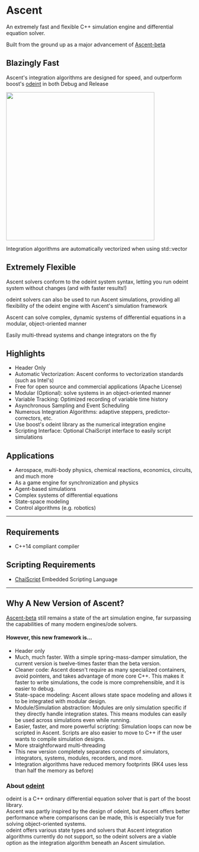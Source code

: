 # Ascent

An extremely fast and flexible C++ simulation engine and differential equation solver.

Built from the ground up as a major advancement of [Ascent-beta](https://github.com/AnyarInc/ascent-beta)

## Blazingly Fast

Ascent's integration algorithms are designed for speed, and outperform boost's [odeint](http://headmyshoulder.github.io/odeint-v2/index.html) in both Debug and Release

<img src="https://github.com/AnyarInc/Ascent/wiki/graphics/speedup-ratio.PNG" width="400">

Integration algorithms are automatically vectorized when using std::vector

## Extremely Flexible

Ascent solvers conform to the odeint system syntax, letting you run odeint system without changes (and with faster results!)

odeint solvers can also be used to run Ascent simulations, providing all flexibility of the odeint engine with Ascent's simulation framework

Ascent can solve complex, dynamic systems of differential equations in a modular, object-oriented manner

Easily multi-thread systems and change integrators on the fly

## Highlights
- Header Only
- Automatic Vectorization: Ascent conforms to vectorization standards (such as Intel's)
- Free for open source and commercial applications (Apache License)
- Modular (Optional): solve systems in an object-oriented manner
- Variable Tracking: Optimized recording of variable time history
- Asynchronous Sampling and Event Scheduling
- Numerous Integration Algorithms: adaptive steppers, predictor-correctors, etc.
- Use boost's odeint library as the numerical integration engine
- Scripting Interface: Optional ChaiScript interface to easily script simulations

## Applications
- Aerospace, multi-body physics, chemical reactions, economics, circuits, and much more
- As a game engine for synchronization and physics
- Agent-based simulations
- Complex systems of differential equations
- State-space modeling
- Control algorithms (e.g. robotics)

***
## Requirements
- C++14 compliant compiler

## Scripting Requirements
- [ChaiScript](http://chaiscript.com/) Embedded Scripting Language

***
## Why A New Version of Ascent?
[Ascent-beta](https://github.com/AnyarInc/ascent-beta) still remains a state of the art simulation engine, far surpassing the capabilities of many modern engines/ode solvers.
#### However, this new framework is...
- Header only
- Much, much faster. With a simple spring-mass-damper simulation, the current version is twelve-times faster than the beta version.
- Cleaner code: Ascent doesn't require as many specialized containers, avoid pointers, and takes advantage of more core C++. This makes it faster to write simulations, the code is more comprehensible, and it is easier to debug.
- State-space modeling: Ascent allows state space modeling and allows it to be integrated with modular design.
- Module/Simulation abstraction: Modules are only simulation specific if they directly handle integration states. This means modules can easily be used across simulations even while running.
- Easier, faster, and more powerful scripting: Simulation loops can now be scripted in Ascent. Scripts are also easier to move to C++ if the user wants to compile simulation designs.
- More straightforward multi-threading
- This new version completely separates concepts of simulators, integrators, systems, modules, recorders, and more.
- Integration algorithms have reduced memory footprints (RK4 uses less than half the memory as before)


### About [odeint](https://github.com/boostorg/odeint)
odeint is a C++ ordinary differential equation solver that is part of the boost library.  
Ascent was partly inspired by the design of odeint, but Ascent offers better performance where comparisons can be made, this is especially true for solving object-oriented systems.  
odeint offers various state types and solvers that Ascent integration algorithms currently do not support, so the odeint solvers are a viable option as the integration algorithm beneath an Ascent simulation.
